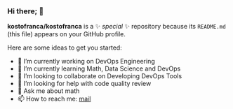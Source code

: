 ### Hi there; 👋

**kostofranca/kostofranca** is a ✨ _special_ ✨ repository because its `README.md` (this file) appears on your GitHub profile.

Here are some ideas to get you started:

- 🔭 I’m currently working on DevOps Engineering
- 🌱 I’m currently learning Math, Data Science and DevOps
- 👯 I’m looking to collaborate on Developing DevOps Tools
- 🤔 I’m looking for help with code quality review
- 💬 Ask me about math
- 📫 How to reach me: [mail](mailto:ahmetkasimerbay@gmail.com)
